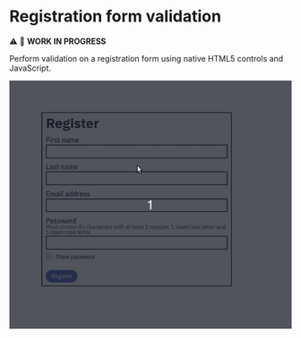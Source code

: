 # Registration form validation

:warning: :construction: __WORK IN PROGRESS__

Perform validation on a registration form using native HTML5 controls and JavaScript.

![Alt_Text](https://github.com/khwilo/registration-form-validation/blob/master/demos/registration-form-validation-demo-01.gif)
